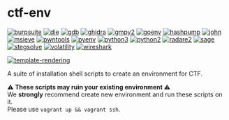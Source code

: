 # ctf-env

[![burpsuite](https://img.shields.io/badge/Burp%20Suite-2021.2.1-52307c.svg)](https://github.com/Laik4/ctf-env/blob/main/scripts/burpsuite.sh)
[![die](https://img.shields.io/badge/Detect%20It%20Easy-3.01-52307c.svg)](https://github.com/Laik4/ctf-env/blob/main/scripts/die.sh)
[![gdb](https://img.shields.io/badge/gdb%20suite-latest-52307c.svg)](https://github.com/Laik4/ctf-env/blob/main/scripts/gdb.sh)
[![ghidra](https://img.shields.io/badge/Ghidra-9.2.2-52307c.svg)](https://github.com/Laik4/ctf-env/blob/main/scripts/ghidra.sh)
[![gmpy2](https://img.shields.io/badge/gmpy2-latest-52307c.svg)](https://github.com/Laik4/ctf-env/blob/main/scripts/gmpy2.sh)
[![goenv](https://img.shields.io/badge/goenv-1.16.3-52307c.svg)](https://github.com/Laik4/ctf-env/blob/main/scripts/goenv.sh)
[![hashpump](https://img.shields.io/badge/HashPump-latest-52307c.svg)](https://github.com/Laik4/ctf-env/blob/main/scripts/hashpump.sh)
[![john](https://img.shields.io/badge/John%20the%20Ripper-latest-52307c.svg)](https://github.com/Laik4/ctf-env/blob/main/scripts/john-the-ripper.sh)
[![msieve](https://img.shields.io/badge/Msieve-1.53-52307c.svg)](https://github.com/Laik4/ctf-env/blob/main/scripts/msieve.sh)
[![pwntools](https://img.shields.io/badge/Pwntools-latest-52307c.svg)](https://github.com/Laik4/ctf-env/blob/main/scripts/pwntools.sh)
[![pyenv](https://img.shields.io/badge/pyenv-latest-52307c.svg)](https://github.com/Laik4/ctf-env/blob/main/scripts/pyenv.sh)
[![python3](https://img.shields.io/badge/Python3-3.9.2-52307c.svg)](https://github.com/Laik4/ctf-env/blob/main/scripts/pyenv.sh)
[![python2](https://img.shields.io/badge/Python2-2.7.18-52307c.svg)](https://github.com/Laik4/ctf-env/blob/main/scripts/pyenv.sh)
[![radare2](https://img.shields.io/badge/radare2-latest-52307c.svg)](https://github.com/Laik4/ctf-env/blob/main/scripts/radare2.sh)
[![sage](https://img.shields.io/badge/SageMath-9.2-52307c.svg)](https://github.com/Laik4/ctf-env/blob/main/scripts/sage.sh)
[![stegsolve](https://img.shields.io/badge/Stegsolve-latest-52307c.svg)](https://github.com/Laik4/ctf-env/blob/main/scripts/stegsolve.sh)
[![volatility](https://img.shields.io/badge/Volatility-2.6-52307c.svg)](https://github.com/Laik4/ctf-env/blob/main/scripts/volatility.sh)
[![wireshark](https://img.shields.io/badge/Wireshark-3.4.4-52307c.svg)](https://github.com/Laik4/ctf-env/blob/main/scripts/wireshark.sh)

[![template-rendering](https://github.com/Laik4/ctf-env/actions/workflows/template-rendering.yml/badge.svg)](https://github.com/Laik4/ctf-env/actions/workflows/template-rendering.yml)

  
A suite of installation shell scripts to create an environment for CTF.


**⚠️ These scripts may ruin your existing environment ⚠️**  
We **strongly** recommend create new environment and run these scripts on it.  
Please use `vagrant up && vagrant ssh`.

